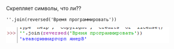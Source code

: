 Скрепляет символы, что ли??

```
''.join(reversed('Время программировать'))
```

![](../../../01.Pyth_for_children/_Pictures/Pasted_image_20250304190708.png)
